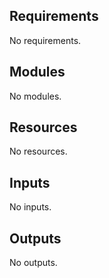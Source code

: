<!-- BEGIN_TF_DOCS -->
## Requirements

No requirements.

## Modules

No modules.

## Resources

No resources.

## Inputs

No inputs.

## Outputs

No outputs.
<!-- END_TF_DOCS -->
